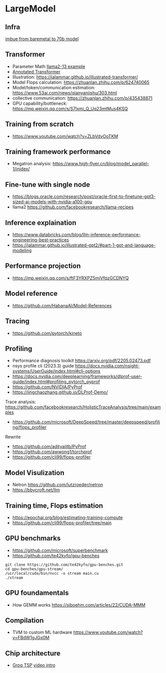# LargeModel

## Infra
[imbue from baremetal to 70b model](https://imbue.com/research/70b-infrastructure/)


## Transformer
- Parameter Math [llama2-13 example](https://medium.com/@saratbhargava/mastering-llama-math-part-1-a-step-by-step-guide-to-counting-parameters-in-llama-2-b3d73bc3ae31)
- [Annotated Transformer](https://nlp.seas.harvard.edu/annotated-transformer/)
- Illustration: https://jalammar.github.io/illustrated-transformer/
- Model Flops calculation: https://zhuanlan.zhihu.com/p/624740065
- Model/token/communication estimation: https://www.53ai.com/news/qianyanjishu/303.html
- collective communication: https://zhuanlan.zhihu.com/p/435438871
- GPU capability/bottleneck: https://mp.weixin.qq.com/s/S7lxmi_Q_Uq23mtMus4KSQ 

## Training from scratch
- https://www.youtube.com/watch?v=ZLbVdvOoTKM

## Training framework performance 
- Megatron analysis: https://www.high-flyer.cn/blog/model_parallel-1/inidex/
  
## Fine-tune with single node
- https://blogs.oracle.com/research/post/oracle-first-to-finetune-gpt3-sized-ai-models-with-nvidia-a100-gpu
- llama2 https://github.com/facebookresearch/llama-recipes

## Inference explaination
- https://www.databricks.com/blog/llm-inference-performance-engineering-best-practices
- https://jalammar.github.io/illustrated-gpt2/#part-1-got-and-language-modeling

## Performance projection
- https://mp.weixin.qq.com/s/ftF3YRXPZ5mjVfqzGCDNYQ

## Model reference
- https://github.com/HabanaAI/Model-References

## Tracing
- https://github.com/pytorch/kineto

## Profiling
- Performance diagnosis toolkit https://arxiv.org/pdf/2205.02473.pdf
- nsys profile cli (2023.3) guide https://docs.nvidia.com/nsight-systems/UserGuide/index.html#cli-options
- https://docs.nvidia.com/deeplearning/frameworks/dlprof-user-guide/index.html#profiling_pytorch_pyprof
- https://github.com/NVIDIA/PyProf
- https://jingchaozhang.github.io/DLProf-Demo/

Trace analysis: https://github.com/facebookresearch/HolisticTraceAnalysis/tree/main/examples

- https://github.com/microsoft/DeepSpeed/tree/master/deepspeed/profiling/flops_profiler
 
Rewrite
- https://github.com/adityaiitb/PyProf
- https://github.com/awwong1/torchprof
- https://github.com/cli99/flops-profiler

## Model Visulization 
- Netron https://github.com/lutzroeder/netron
- https://bbycroft.net/llm
  
## Training time, Flops estimation
- https://epochai.org/blog/estimating-training-compute
- https://github.com/cli99/flops-profiler/tree/main

## GPU benchmarks
- https://github.com/microsoft/superbenchmark
- https://github.com/te42kyfo/gpu-benches
```
git clone https://github.com/te42kyfo/gpu-benches.git
cd gpu-benches/gpu-stream/
/usr/local/cuda/bin/nvcc -o stream main.cu
./stream
```

## GPU foundamentals 
- How GEMM works https://siboehm.com/articles/22/CUDA-MMM

## Compilation
- TVM to custom ML hardware https://www.youtube.com/watch?v=FBdW1gJGx0M

## Chip architecture
- [Groq TSP](https://github.com/BRTResearch/AIChip_Paper_List/blob/master/notes/ISCA/Think%20Fast%20A%20Tensor%20Streaming%20Processor%20(TSP)%20for%20Accelerating%20Deep%20Learning%20Workloads.md)  [video intro](https://www.youtube.com/watch?v=kPUxl00xys4)
